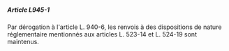 ##### Article L945-1

Par dérogation à l'article L. 940-6, les renvois à des dispositions de nature réglementaire mentionnés aux articles L. 523-14 et L. 524-19 sont maintenus.

